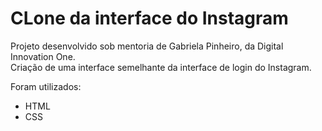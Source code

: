 # CLone da interface do Instagram

Projeto desenvolvido sob mentoria de Gabriela Pinheiro, da Digital Innovation One.  
Criação de uma interface semelhante da interface de login do Instagram. 

Foram utilizados:  
- HTML
- CSS
